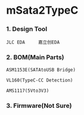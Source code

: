 # mSata2TypeC

### 1. Design Tool
    JLC EDA     嘉立创EDA

### 2. BOM(Main Parts)
    ASM1153E(SATAtoUSB Bridge)

    VL160(TypeC-CC Detection)

    AMS1117(5Vto3V3)

### 3. Firmware(Not Sure)